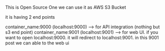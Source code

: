 This is Open Source One
we can use it as AWS S3 Bucket

it is having 2 end points

container_name:9000 (localhost:9000) --> for API integration (nothing but s3 end point)
container_name:9001 (localhost:9001) --> for web UI. if you want to open localhost:9000. it will redirect to localhost:9001. in this 9001 post we can able to the web ui
